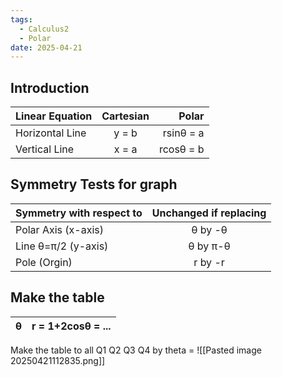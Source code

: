 ```yaml
---
tags:
  - Calculus2
  - Polar
date: 2025-04-21
---
```

## Introduction 

| Linear Equation | Cartesian |     Polar |
| :-------------- | :-------: | --------: |
| Horizontal Line |   y = b   | rsinθ = a |
| Vertical Line   |   x = a   | rcosθ = b |

## Symmetry Tests for graph

| Symmetry with respect to | Unchanged if replacing |
| :----------------------- | :--------------------: |
| Polar Axis (x-axis)      |        θ by -θ         |
| Line θ=π/2 (y-axis)      |        θ by π-θ        |
| Pole (Orgin)             |        r by -r         |

## Make the table 
| θ   | r = 1+2cosθ = ... |
| :-- | :---------------: |
Make the table to all Q1 Q2 Q3 Q4
by theta = 
![[Pasted image 20250421112835.png]]
